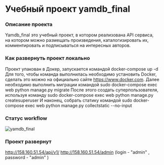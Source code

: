 # Учебный проект yamdb_final  
 
### Описание проекта 
Yamdb_final это учебный проект, в котором реализована API сервиса,  
на котором можно размещать произведения, каталогизировать их,  
комментировать и подписываться на интересных авторов.  
 
### Как развернуть проект локально 
Проект упакован в Докер, запускается командой 
    docker-compose up -d 
Для того, чтобы команда выполнилась необходимо установить Docker, сделать это можно на официально сайте https://www.docker.com. 
Далее необходимо выполнить миграции командой 
    sudo docker-compose exec web python manage.py migrate 
После этого создать суперпользователя, используя команду 
    sudo docker-compose exec web python manage.py createsuperuser 
И наконец, собрать статику командой 
    sudo docker-compose exec web python manage.py collectstatic --no-input 

 
### Статус workflow 
![yamdb_final](https://github.com/Nasibao/yamdb_final/actions/workflows/yamdb_workflow.yml/badge.svg)


### Проект развернут
http://158.160.51.54/api/v1/
http://158.160.51.54/admin (login - "admin" , password - "admin" )
